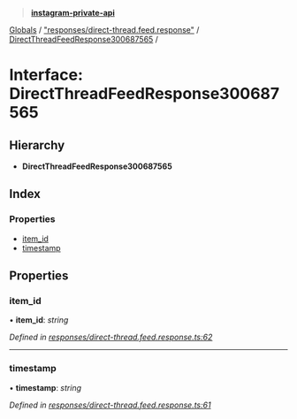 > **[instagram-private-api](../README.md)**

[Globals](../README.md) / ["responses/direct-thread.feed.response"](../modules/_responses_direct_thread_feed_response_.md) / [DirectThreadFeedResponse300687565](_responses_direct_thread_feed_response_.directthreadfeedresponse300687565.md) /

# Interface: DirectThreadFeedResponse300687565

## Hierarchy

* **DirectThreadFeedResponse300687565**

## Index

### Properties

* [item_id](_responses_direct_thread_feed_response_.directthreadfeedresponse300687565.md#item_id)
* [timestamp](_responses_direct_thread_feed_response_.directthreadfeedresponse300687565.md#timestamp)

## Properties

###  item_id

• **item_id**: *string*

*Defined in [responses/direct-thread.feed.response.ts:62](https://github.com/dilame/instagram-private-api/blob/e9c516c/src/responses/direct-thread.feed.response.ts#L62)*

___

###  timestamp

• **timestamp**: *string*

*Defined in [responses/direct-thread.feed.response.ts:61](https://github.com/dilame/instagram-private-api/blob/e9c516c/src/responses/direct-thread.feed.response.ts#L61)*